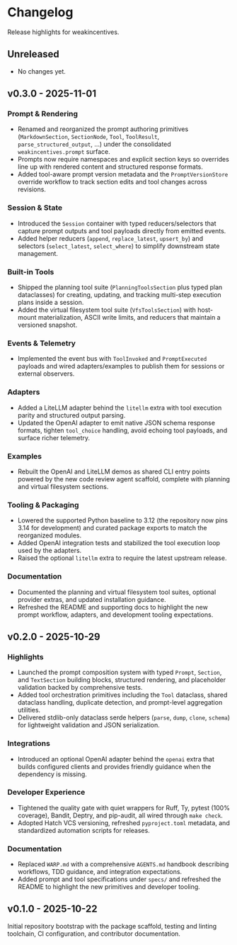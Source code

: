 # Changelog

Release highlights for weakincentives.

## Unreleased

- No changes yet.

## v0.3.0 - 2025-11-01

### Prompt & Rendering

- Renamed and reorganized the prompt authoring primitives (`MarkdownSection`,
  `SectionNode`, `Tool`, `ToolResult`, `parse_structured_output`, …) under the
  consolidated `weakincentives.prompt` surface.
- Prompts now require namespaces and explicit section keys so overrides line up with
  rendered content and structured response formats.
- Added tool-aware prompt version metadata and the `PromptVersionStore` override
  workflow to track section edits and tool changes across revisions.

### Session & State

- Introduced the `Session` container with typed reducers/selectors that capture prompt
  outputs and tool payloads directly from emitted events.
- Added helper reducers (`append`, `replace_latest`, `upsert_by`) and selectors
  (`select_latest`, `select_where`) to simplify downstream state management.

### Built-in Tools

- Shipped the planning tool suite (`PlanningToolsSection` plus typed plan dataclasses)
  for creating, updating, and tracking multi-step execution plans inside a session.
- Added the virtual filesystem tool suite (`VfsToolsSection`) with host-mount
  materialization, ASCII write limits, and reducers that maintain a versioned snapshot.

### Events & Telemetry

- Implemented the event bus with `ToolInvoked` and `PromptExecuted` payloads and wired
  adapters/examples to publish them for sessions or external observers.

### Adapters

- Added a LiteLLM adapter behind the `litellm` extra with tool execution parity and
  structured output parsing.
- Updated the OpenAI adapter to emit native JSON schema response formats, tighten
  `tool_choice` handling, avoid echoing tool payloads, and surface richer telemetry.

### Examples

- Rebuilt the OpenAI and LiteLLM demos as shared CLI entry points powered by the new
  code review agent scaffold, complete with planning and virtual filesystem sections.

### Tooling & Packaging

- Lowered the supported Python baseline to 3.12 (the repository now pins 3.14 for
  development) and curated package exports to match the reorganized modules.
- Added OpenAI integration tests and stabilized the tool execution loop used by the
  adapters.
- Raised the optional `litellm` extra to require the latest upstream release.

### Documentation

- Documented the planning and virtual filesystem tool suites, optional provider extras,
  and updated installation guidance.
- Refreshed the README and supporting docs to highlight the new prompt workflow,
  adapters, and development tooling expectations.

## v0.2.0 - 2025-10-29

### Highlights

- Launched the prompt composition system with typed `Prompt`, `Section`, and `TextSection` building blocks, structured rendering, and placeholder validation backed by comprehensive tests.
- Added tool orchestration primitives including the `Tool` dataclass, shared dataclass handling, duplicate detection, and prompt-level aggregation utilities.
- Delivered stdlib-only dataclass serde helpers (`parse`, `dump`, `clone`, `schema`) for lightweight validation and JSON serialization.

### Integrations

- Introduced an optional OpenAI adapter behind the `openai` extra that builds configured clients and provides friendly guidance when the dependency is missing.

### Developer Experience

- Tightened the quality gate with quiet wrappers for Ruff, Ty, pytest (100% coverage), Bandit, Deptry, and pip-audit, all wired through `make check`.
- Adopted Hatch VCS versioning, refreshed `pyproject.toml` metadata, and standardized automation scripts for releases.

### Documentation

- Replaced `WARP.md` with a comprehensive `AGENTS.md` handbook describing workflows, TDD guidance, and integration expectations.
- Added prompt and tool specifications under `specs/` and refreshed the README to highlight the new primitives and developer tooling.

## v0.1.0 - 2025-10-22

Initial repository bootstrap with the package scaffold, testing and linting toolchain, CI configuration, and contributor documentation.
